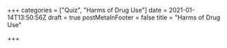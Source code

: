 +++
categories = ["Quiz", "Harms of Drug Use"]
date = 2021-01-14T13:50:56Z
draft = true
postMetaInFooter = false
title = "Harms of Drug Use"

+++
